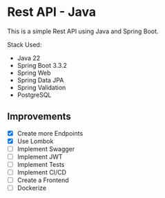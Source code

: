 # Rest API - Java
This is a simple Rest API using Java and Spring Boot.

Stack Used:
- Java 22
- Spring Boot 3.3.2
- Spring Web
- Spring Data JPA
- Spring Validation
- PostgreSQL

## Improvements
 - [X] Create more Endpoints
 - [X] Use Lombok
 - [ ] Implement Swagger
 - [ ] Implement JWT
 - [ ] Implement Tests
 - [ ] Implement CI/CD
 - [ ] Create a Frontend
 - [ ] Dockerize
